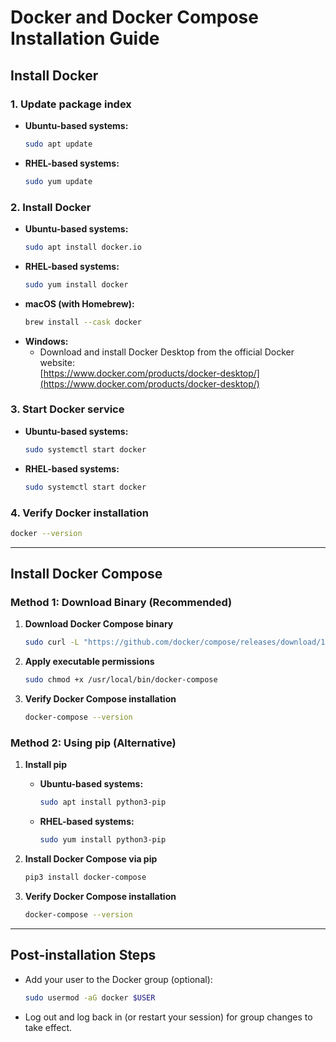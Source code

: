 # Docker and Docker Compose Installation Guide

## Install Docker

### 1. Update package index
- **Ubuntu-based systems:**
  ```bash
  sudo apt update
  ```
- **RHEL-based systems:**
  ```bash
  sudo yum update
  ```

### 2. Install Docker
- **Ubuntu-based systems:**
  ```bash
  sudo apt install docker.io
  ```
- **RHEL-based systems:**
  ```bash
  sudo yum install docker
  ```
- **macOS (with Homebrew):**
  ```bash
  brew install --cask docker
  ```
- **Windows:**
  - Download and install Docker Desktop from the official Docker website:  
    [https://www.docker.com/products/docker-desktop/](https://www.docker.com/products/docker-desktop/)

### 3. Start Docker service
- **Ubuntu-based systems:**
  ```bash
  sudo systemctl start docker
  ```
- **RHEL-based systems:**
  ```bash
  sudo systemctl start docker
  ```

### 4. Verify Docker installation
```bash
docker --version
```

---

## Install Docker Compose

### Method 1: Download Binary (Recommended)

1. **Download Docker Compose binary**
   ```bash
   sudo curl -L "https://github.com/docker/compose/releases/download/1.29.2/docker-compose-$(uname -s)-$(uname -m)" -o /usr/local/bin/docker-compose
   ```

2. **Apply executable permissions**
   ```bash
   sudo chmod +x /usr/local/bin/docker-compose
   ```

3. **Verify Docker Compose installation**
   ```bash
   docker-compose --version
   ```

### Method 2: Using pip (Alternative)

1. **Install pip**
   - **Ubuntu-based systems:**
     ```bash
     sudo apt install python3-pip
     ```
   - **RHEL-based systems:**
     ```bash
     sudo yum install python3-pip
     ```

2. **Install Docker Compose via pip**
   ```bash
   pip3 install docker-compose
   ```

3. **Verify Docker Compose installation**
   ```bash
   docker-compose --version
   ```

---

## Post-installation Steps

- Add your user to the Docker group (optional):
  ```bash
  sudo usermod -aG docker $USER
  ```

- Log out and log back in (or restart your session) for group changes to take effect.